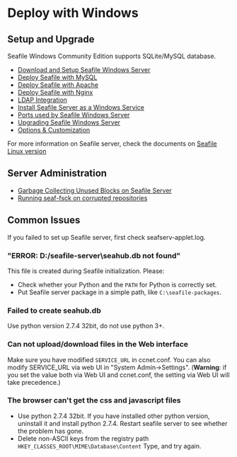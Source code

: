# Deploy with Windows

## Setup and Upgrade

Seafile Windows Community Edition supports SQLite/MySQL database.

- [Download and Setup Seafile Windows Server](download_and_setup_seafile_windows_server.md)
- [Deploy Seafile with MySQL](deploy_with_mysql.md)
- [Deploy Seafile with Apache](deploy_with_apache.md)
- [Deploy Seafile with Nginx](deploy_with_nginx.md)
- [LDAP Integration](../deploy/using_ldap.md)
- [Install Seafile Server as a Windows Service](install_seafile_server_as_a_windows_service.md)
- [Ports used by Seafile Windows Server](ports_used_by_seafile_windows_server.md)
- [Upgrading Seafile Windows Server](upgrading_seafile_windows_server.md)
- [Options & Customization](../config/README.md)

For more information on Seafile server, check the documents on [Seafile Linux version](../deploy/README.md)

## Server Administration

- [Garbage Collecting Unused Blocks on Seafile Server](windows_gc.md)
- [Running seaf-fsck on corrupted repositories](windows_fsck.md)

## Common Issues

If you failed to set up Seafile server, first check seafserv-applet.log.
### "ERROR: D:/seafile-server\seahub.db not found"

This file is created during Seafile initialization. Please:

- Check whether your Python and the ``PATH`` for Python is correctly set.
- Put Seafile server package in a simple path, like ``C:\seafile-packages``.

### Failed to create seahub.db

Use python version 2.7.4 32bit, do not use python 3+.

### Can not upload/download files in the Web interface

Make sure you have modified ``SERVICE_URL`` in ccnet.conf. You can also modify SERVICE_URL via web UI in "System Admin->Settings". (**Warning**: if you set the value both via Web UI and ccnet.conf, the setting via Web UI will take precedence.)

### The browser can't get the css and javascript files

- Use python 2.7.4 32bit. If you have installed other python version, uninstall it and install python 2.7.4. Restart seafile server to see whether the problem has gone.
- Delete non-ASCII keys from the registry path ``HKEY_CLASSES_ROOT\MIME\Database\Content`` Type, and try again.
